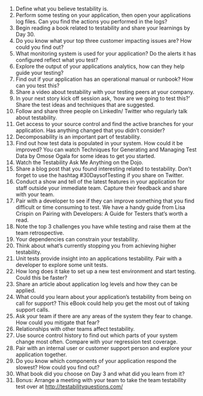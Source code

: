 1. Define what you believe testability is.
2. Perform some testing on your application, then open your applications log files. Can you find the actions you performed in the logs?  
3. Begin reading a book related to testability and share your learnings by Day 30.  
4. Do you know what your top three customer impacting issues are? How could you find out?  
5. What monitoring system is used for your application? Do the alerts it has configured reflect what you test?  
6. Explore the output of your applications analytics, how can they help guide your testing?  
7. Find out if your application has an operational manual or runbook? How can you test this?  
8. Share a video about testability with your testing peers at your company.  
9. In your next story kick off session ask, ‘how are we going to test this?’ Share the test ideas and techniques that are suggested.  
10. Follow and share three people on LinkedIn/ Twitter who regularly talk about testability.  
11. Get access to your source control and find the active branches for your application. Has anything changed that you didn’t consider?  
12. Decomposability is an important part of testability.  
13. Find out how test data is populated in your system. How could it be improved? You can watch Techniques for Generating and Managing Test Data by Omose Ogala for some ideas to get you started.  
14. Watch the Testability Ask Me Anything on the Dojo. 
15. Share a blog post that you found interesting related to testability. Don’t forget to use the hashtag #30DaysofTesting if you share on Twitter.  
16. Conduct a show and tell of the latest features in your application for staff outside your immediate team. Capture their feedback and share with your team.  
17. Pair with a developer to see if they can improve something that you find difficult or time consuming to test. We have a handy guide from Lisa Crispin on Pairing with Developers: A Guide for Testers that’s worth a read.  
18. Note the top 3 challenges you have while testing and raise them at the team retrospective.  
19. Your dependencies can constrain your testability. 
20. Think about what’s currently stopping you from achieving higher testability. 
21. Unit tests provide insight into an applications testability. Pair with a developer to explore some unit tests.  
22. How long does it take to set up a new test environment and start testing. Could this be faster?  
23. Share an article about application log levels and how they can be applied.  
24. What could you learn about your application’s testability from being on call for support? This eBook could help you get the most out of taking support calls.  
25. Ask your team if there are any areas of the system they fear to change. How could you mitigate that fear?  
26. Relationships with other teams affect testability. 
27. Use source control history to find out which parts of your system change most often. Compare with your regression test coverage.  
28. Pair with an internal user or customer support person and explore your application together.  
29. Do you know which components of your application respond the slowest? How could you find out?  
30. What book did you choose on Day 3 and what did you learn from it?
31. Bonus: Arrange a meeting with your team to take the team testability test over at http://testabilityquestions.com/
